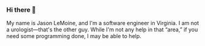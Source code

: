 ### Hi there 👋

My name is Jason LeMoine, and I'm a software engineer in Virginia. I am not a urologist—that's the other guy. While I'm not any help in that “area,” if you need some programming done, I may be able to help.

<!--
**notaurologist/notaurologist** is a ✨ _special_ ✨ repository because its `README.md` (this file) appears on your GitHub profile.

Here are some ideas to get you started:

- 🔭 I’m currently working on ...
- 🌱 I’m currently learning ...
- 👯 I’m looking to collaborate on ...
- 🤔 I’m looking for help with ...
- 💬 Ask me about ...
- 📫 How to reach me: ...
- 😄 Pronouns: ...
- ⚡ Fun fact: ...
-->
